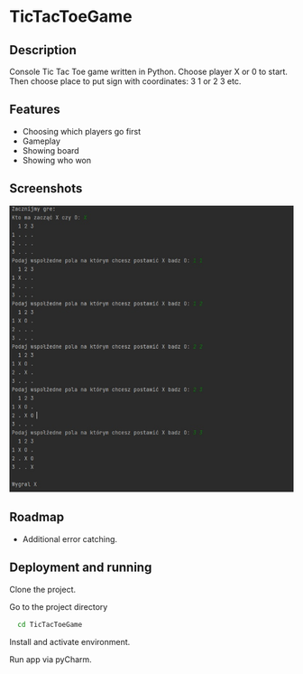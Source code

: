 # TicTacToeGame

## Description

Console Tic Tac Toe game written in Python.
Choose player X or 0 to start.
Then choose place to put sign with coordinates:
3 1
or 2 3
etc.

## Features

- Choosing which players go first
- Gameplay
- Showing board
- Showing who won


## Screenshots

![App Screenshot](doc/img/main.jpg)


## Roadmap

- Additional error catching.


## Deployment and running

Clone the project.

Go to the project directory

```bash
  cd TicTacToeGame
```

Install and activate environment.

Run app via pyCharm.
